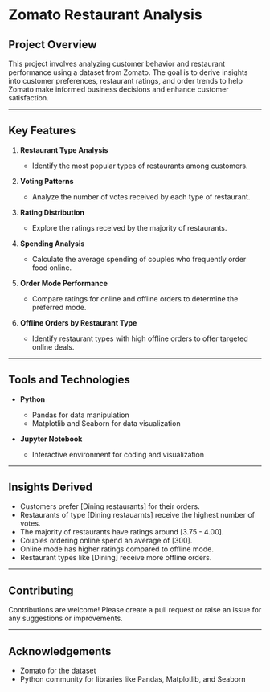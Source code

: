 # Zomato Restaurant Analysis

## Project Overview
This project involves analyzing customer behavior and restaurant performance using a dataset from Zomato. The goal is to derive insights into customer preferences, restaurant ratings, and order trends to help Zomato make informed business decisions and enhance customer satisfaction.

---

## Key Features
1. **Restaurant Type Analysis**
   - Identify the most popular types of restaurants among customers.
   
2. **Voting Patterns**
   - Analyze the number of votes received by each type of restaurant.

3. **Rating Distribution**
   - Explore the ratings received by the majority of restaurants.

4. **Spending Analysis**
   - Calculate the average spending of couples who frequently order food online.

5. **Order Mode Performance**
   - Compare ratings for online and offline orders to determine the preferred mode.

6. **Offline Orders by Restaurant Type**
   - Identify restaurant types with high offline orders to offer targeted online deals.

---

## Tools and Technologies
- **Python**
  - Pandas for data manipulation
  - Matplotlib and Seaborn for data visualization

- **Jupyter Notebook**
  - Interactive environment for coding and visualization

---

## Insights Derived
- Customers prefer [Dining restaurants] for their orders.
- Restaurants of type [Dining restauarnts] receive the highest number of votes.
- The majority of restaurants have ratings around [3.75 - 4.00].
- Couples ordering online spend an average of [300].
- Online mode has higher ratings compared to offline mode.
- Restaurant types like [Dining] receive more offline orders.

---

## Contributing
Contributions are welcome! Please create a pull request or raise an issue for any suggestions or improvements.

---

## Acknowledgements
- Zomato for the dataset
- Python community for libraries like Pandas, Matplotlib, and Seaborn

